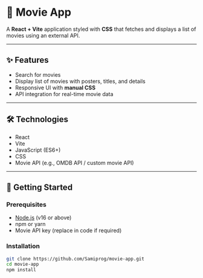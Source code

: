 # 🎥 Movie App

A **React + Vite** application styled with **CSS** that fetches and displays a list of movies using an external API.

---

## ✨ Features

- Search for movies  
- Display list of movies with posters, titles, and details  
- Responsive UI with **manual CSS**  
- API integration for real-time movie data  

---

## 🛠 Technologies

- React  
- Vite  
- JavaScript (ES6+)  
- CSS  
- Movie API (e.g., OMDB API / custom movie API)  

---

## 🚀 Getting Started

### Prerequisites
- [Node.js](https://nodejs.org/) (v16 or above)  
- npm or yarn  
- Movie API key (replace in code if required)  

### Installation

```bash
git clone https://github.com/Samiprog/movie-app.git
cd movie-app
npm install
